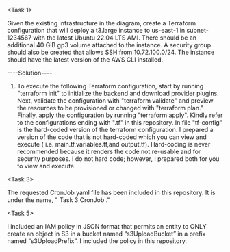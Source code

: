 <Task 1>

Given the existing infrastructure in the diagram, create a Terraform
configuration that will deploy a t3.large instance to us-east-1 in subnet-1234567
with the latest Ubuntu 22.04 LTS AMI. There should be an additional 40 GiB gp3
volume attached to the instance. A security group should also be created that
allows SSH from 10.72.100.0/24. The instance should have the latest version of the
AWS CLI installed.


----Solution----

1.	To execute the following Terraform configuration, start by running "terraform init" to initialize the backend and download provider plugins. Next, validate the configuration with "terraform validate" and preview the resources to be provisioned or changed with "terraform plan." Finally, apply the configuration by running "terraform apply". Kindly refer to the configurations ending with ".tf" in this repository. In file "tf-config" is the hard-coded version of the terraform configuration. I prepared a version of the code that is not hard-coded which you can view and execute	( i.e. main.tf,variables.tf,and output.tf). Hard-coding is never recommended because it renders the code not re-usable and for security purposes. I do not hard code; however, I prepared both for you to view and execute.


<Task 3>

The requested CronJob yaml file has been included in this repository. It is under the name, " Task 3 CronJob ."


<Task 5>

I included an IAM policy in JSON format that permits an entity to ONLY create an
object in S3 in a bucket named “s3UploadBucket” in a prefix named
“s3UploadPrefix”. I included the policy in this repository.
